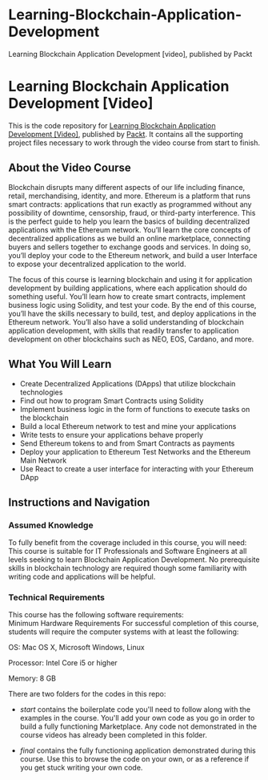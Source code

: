 # Learning-Blockchain-Application-Development
Learning Blockchain Application Development [video], published by Packt

# Learning Blockchain Application Development [Video]
This is the code repository for [Learning Blockchain Application Development [Video]](https://www.packtpub.com/application-development/learning-blockchain-application-development-video?utm_source=github&utm_medium=repository&utm_campaign=9781789345728), published by [Packt](https://www.packtpub.com/?utm_source=github). It contains all the supporting project files necessary to work through the video course from start to finish.
## About the Video Course
Blockchain disrupts many different aspects of our life including finance, retail, merchandising, identity, and more. Ethereum is a platform that runs smart contracts: applications that run exactly as programmed without any possibility of downtime, censorship, fraud, or third-party interference. This is the perfect guide to help you learn the basics of building decentralized applications with the Ethereum network. You’ll learn the core concepts of decentralized applications as we build an online marketplace, connecting buyers and sellers together to exchange goods and services. In doing so, you’ll deploy your code to the Ethereum network, and build a user Interface to expose your decentralized application to the world.

The focus of this course is learning blockchain and using it for application development by building applications, where each application should do something useful. You’ll learn how to create smart contracts, implement business logic using Solidity, and test your code. By the end of this course, you’ll have the skills necessary to build, test, and deploy applications in the Ethereum network. You’ll also have a solid understanding of blockchain application development, with skills that readily transfer to application development on other blockchains such as NEO, EOS, Cardano, and more.


<H2>What You Will Learn</H2>
<DIV class=book-info-will-learn-text>
<UL>
<LI>Create Decentralized Applications (DApps) that utilize blockchain technologies 
<LI>Find out how to program Smart Contracts using Solidity 
<LI>Implement business logic in the form of functions to execute tasks on the blockchain 
<LI>Build a local Ethereum network to test and mine your applications 
<LI>Write tests to ensure your applications behave properly 
<LI>Send Ethereum tokens to and from Smart Contracts as payments 
<LI>Deploy your application to Ethereum Test Networks and the Ethereum Main Network 
<LI>Use React to create a user interface for interacting with your Ethereum DApp </LI></UL></DIV>

## Instructions and Navigation
### Assumed Knowledge
To fully benefit from the coverage included in this course, you will need:<br/>
This course is suitable for IT Professionals and Software Engineers at all levels seeking to learn Blockchain Application Development. No prerequisite skills in blockchain technology are required though some familiarity with writing code and applications will be helpful.
### Technical Requirements
This course has the following software requirements:<br/>
Minimum Hardware Requirements
For successful completion of this course, students will require the computer systems with at least the following:


OS: Mac OS X, Microsoft Windows, Linux



Processor: Intel Core i5 or higher



Memory: 8 GB


There are two folders for the codes in this repo:

- _start_ contains the boilerplate code you'll need to follow along with the examples in the course. You'll add your own code as you go in order to build a fully functioning Marketplace. Any code not demonstrated in the course videos has already been completed in this folder.

- _final_ contains the fully functioning application demonstrated during this course. Use this to browse the code on your own, or as a reference if you get stuck writing your own code.
